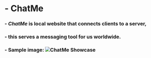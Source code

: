 # - ChatMe
### - *ChatMe* is local website that connects clients to a server, 
### - this serves a messaging tool for us worldwide.

### - Sample image: ![ChatMe Showcase](https://ibb.co/QQyxZRK)
